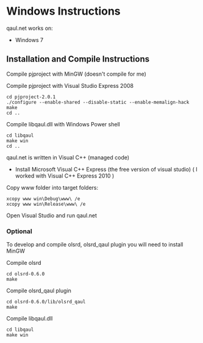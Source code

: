 Windows Instructions
====================

qaul.net works on:
* Windows 7


Installation and Compile Instructions
--------------------------------------

Compile pjproject with MinGW (doesn't compile for me)

Compile pjproject with Visual Studio Express 2008

    cd pjproject-2.0.1
    ./configure --enable-shared --disable-static --enable-memalign-hack
    make 
    cd ..

Compile libqaul.dll with Windows Power shell

    cd libqaul
    make win
    cd ..

qaul.net is written in Visual C++ (managed code)

* Install Microsoft Visual C++ Express (the free version of visual studio) 
  ( I worked with Visual C++ Express 2010 )

Copy www folder into target folders:
    
    xcopy www win\Debug\www\ /e
    xcopy www win\Release\www\ /e

Open Visual Studio and run qaul.net

### Optional

To develop and compile olsrd, olsrd_qaul plugin you will need to install MinGW

Compile olsrd

    cd olsrd-0.6.0
    make

Compile olsrd_qaul plugin

    cd olsrd-0.6.0/lib/olsrd_qaul
    make

Compile libqaul.dll

    cd libqaul
    make win

    
